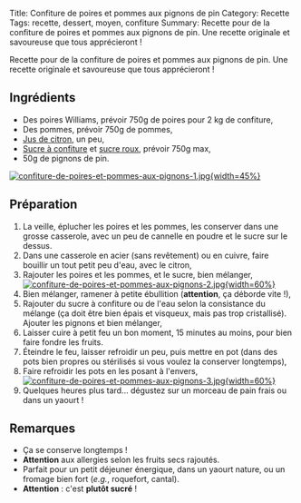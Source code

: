 Title: Confiture de poires et pommes aux pignons de pin
Category: Recette
Tags: recette, dessert, moyen, confiture
Summary: Recette pour de la confiture de poires et pommes aux pignons de pin. Une recette originale et savoureuse que tous apprécieront !

Recette pour de la confiture de poires et pommes aux pignons de pin. Une recette originale et savoureuse que tous apprécieront !

## Ingrédients
- Des poires Williams, prévoir 750g de poires pour 2 kg de confiture,
- Des pommes, prévoir 750g de pommes,
- [Jus de citron](https://fr.wikipedia.org/wiki/Citron), un peu,
- [Sucre à confiture](https://fr.wikipedia.org/wiki/Sucre%20a%20confiture) et [sucre roux](https://fr.wikipedia.org/wiki/Sucre%20roux), prévoir 750g max,
- 50g de pignons de pin.

[![confiture-de-poires-et-pommes-aux-pignons-1.jpg]({static}images/confiture-de-poires-et-pommes-aux-pignons-1.jpg){width=45%}]({static}images/confiture-de-poires-et-pommes-aux-pignons-1.jpg)

## Préparation
1. La veille, éplucher les poires et les pommes, les conserver dans une grosse casserole, avec un peu de cannelle en poudre et le sucre sur le dessus.
2. Dans une casserole en acier (sans revêtement) ou en cuivre, faire bouillir un tout petit peu d'eau, avec le citron,
3. Rajouter les poires et les pommes, et le sucre, bien mélanger,
  [![confiture-de-poires-et-pommes-aux-pignons-2.jpg]({static}images/confiture-de-poires-et-pommes-aux-pignons-2.jpg){width=60%}]({static}images/confiture-de-poires-et-pommes-aux-pignons-2.jpg)
4. Bien mélanger, ramener à petite ébullition (**attention**, ça déborde vite !),
5. Rajouter du sucre à confiture ou de l'eau selon la consistance du mélange (ça doit être bien épais et visqueux, mais pas trop cristallisé). Ajouter les pignons et bien mélanger,
6. Laisser cuire à petit feu un bon moment, 15 minutes au moins, pour bien faire fondre les fruits.
7. Éteindre le feu, laisser refroidir un peu, puis mettre en pot (dans des pots bien propres ou stérilisés si vous voulez la conserver longtemps),
8. Faire refroidir les pots en les posant à l'envers,
  [![confiture-de-poires-et-pommes-aux-pignons-3.jpg]({static}images/confiture-de-poires-et-pommes-aux-pignons-3.jpg){width=60%}]({static}images/confiture-de-poires-et-pommes-aux-pignons-3.jpg)
9. Quelques heures plus tard... dégustez sur un morceau de pain frais ou dans un yaourt !

## Remarques
- Ça se conserve longtemps !
- **Attention** aux allergies selon les fruits secs rajoutés.
- Parfait pour un petit déjeuner énergique, dans un yaourt nature, ou un fromage bien fort (*e.g.*, roquefort, cantal).
- **Attention** : c'est **plutôt sucré** !
